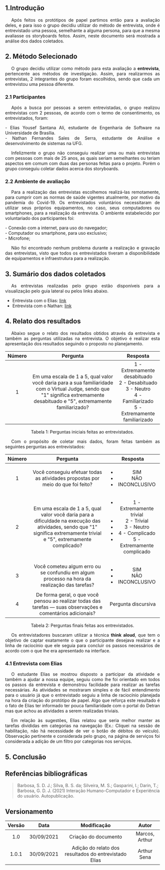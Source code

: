 ## 1.Introdução

<p style="text-indent: 20px; text-align: justify">
Após feitos os protótipos de papel partimos então para a avaliação deles, e para isso o grupo decidiu utilizar do método de entrevista, onde é entrevistado uma pessoa, semelhante a alguma persona, para que a mesma avaliasse os storyboards feitos. Assim, neste documento será mostrada a análise dos dados coletados.
</p>

## 2. Método Selecionado

<p style="text-indent: 20px; text-align: justify">
O grupo decidiu utilizar como método para esta avaliação a <b>entrevista</b>, pertencente aos métodos de investigação. Assim, para realizarmos as entrevistas, 2 integrantes do grupo foram escolhidos, sendo que cada um entrevistou uma pessoa diferente. 
</p>

### 2.1 Participantes

<p style="text-indent: 20px; text-align: justify">
Após a busca por pessoas a serem entrevistadas, o grupo realizou entrevistas com 2 pessoas, de acordo com o termo de consentimento, os entrevistados, foram:
</p>

<div style="text-align: justify">- Elias Yousef Santana Ali, estudante de Engenharia de Software na Universidade de Brasília.</div>
<div style="text-align: justify">- Nathan Fernandes Sales de Serra, estudante de Análise e desenvolvimento de sistemas na UFG.</div>

<p style="text-indent: 20px; text-align: justify">
Infelizmente o grupo não conseguiu realizar uma ou mais entrevistas com pessoas com mais de 25 anos, as quais seriam semelhantes ou teriam aspectos em comum com duas das personas feitas para o projeto. Porém o grupo conseguiu coletar dados acerca dos storyboards.
</p>

### 2.2 Ambiente de avaliação

<p style="text-indent: 20px; text-align: justify">
Para a realização das entrevistas escolhemos realizá-las remotamente, para cumprir com as normas de saúde vigentes atualmente, por motivo da pandemia do Covid-19. Os entrevistados voluntários necessitaram de utilizar seus próprios equipamentos, no caso, seus computadores ou smartphones, para a realização da entrevista. O ambiente estabelecido por voluntariado dos participantes foi:
</p>

<div style="text-align: justify">- Conexão com a internet, para uso do navegador; </div>
<div style="text-align: justify">- Computador ou smartphone, para uso exclusivo; </div>
<div style="text-align: justify">- Microfone; </div>

<p style="text-indent: 20px; text-align: justify">
Não foi encontrado nenhum problema durante a realização e gravação das entrevistas, visto que todos os entrevistados tiveram a disponibilidade de equipamentos e infraestrutura para a realização.
</p>

## 3. Sumário dos dados coletados

<p style="text-indent: 20px; text-align: justify">
As entrevistas realizadas pelo grupo estão disponíveis para a visualização pelo guia lateral ou pelos links abaixo.
</p>

- Entrevista com o Elias: [link](entrevistas/entrevistaElias.md)
- Entrevista com o Nathan: [link](entrevistas/entrevistaNathan.md)

## 4. Relato dos resultados

<p style="text-indent: 20px; text-align: justify">
Abaixo segue o relato dos resultados obtidos através da entrevista e também as perguntas utilizadas na entrevista. O objetivo é realizar esta apresentação dos resultados seguindo o proposto no planejamento.
</p>

| Número | Pergunta | Resposta |
|:-:|:-:|:-:|
| 1 | Em uma escala de 1 a 5, qual valor você daria para a sua familiaridade com o Virtual Judge, sendo que "1" significa extremamente desabituado e "5", extremamente familiarizado? | 1 - Extremamente desabituado<br/>2 - Desabituado<br/>3 - Neutro<br/>4 - Familiarizado<br/>5 - Extremamente familiarizado<br/> |

<center>
<figcaption>Tabela 1: Perguntas iniciais feitas ao entrevistados.</figcaption>
</center>

<p style="text-indent: 20px; text-align: justify">
Com o propósito de coletar mais dados, foram feitas também as seguintes perguntas aos entrevistados:
</p>

| Número | Pergunta | Resposta |
|:-:|:-:|:-:|
| 1 | Você conseguiu efetuar todas as atividades propostas por meio do que foi feito? | <ul> <li> SIM</li> <li>NÃO </li> <li> INCONCLUSIVO</li> </ul> |
| 2 | Em uma escala de 1 a 5, qual valor você daria para a dificuldade na execução das atividades, sendo que "1" significa extremamente trivial e "5", extremamente complicado? | <ul> <li>1 - Extremamente trivial<li>2 - Trivial<li>3 - Neutro<li>4 - Complicado<li>5 - Extremamente complicado </ul> |
| 3 | Você cometeu algum erro ou se confundiu em algum processo na hora da realização das tarefas? | <ul> <li> SIM</li> <li>  NÃO </li> <li> INCONCLUSIVO </li> </ul> |
| 4 | De forma geral, o que você pensou ao realizar todas das tarefas — suas observações e comentários adicionais? | Pergunta discursiva |

<center>
<figcaption>Tabela 2: Perguntas finais feitas aos entrevistados.</figcaption>
</center>

<p style="text-indent: 20px; text-align: justify"> 
Os entrevistadores buscaram utilizar a técnica <b>think aloud</b>, que tem o objetivo de captar exatamente o que o participante desejava realizar e a linha de raciocínio que ele seguia para concluir os passos necessários de acordo com o que lhe era apresentado na interface.
</p>

### 4.1 Entrevista com Elias

<p style="text-indent: 20px; text-align: justify">
O estudante Elias se mostrou disposto a participar da atividade e também a ajudar a nossa equipe, seguiu como lhe foi orientado em todos os passos da entrevista e demonstrou facilidade para realizar as tarefas necessárias. As atividades se mostraram simples e de fácil entendimento para o usuário já que o entrevistado seguiu a linha de raciocínio planejada na hora da criação do protótipo de papel. Algo que reforça este resultado é o fato de Elias ter informado ter pouca familiaridade com o portal do Detran mas que achou as atividades a serem realizadas triviais.
</p>

<p style="text-indent: 20px; text-align: justify">
Em relação às sugestões, Elias relatou que seria melhor manter as tarefas divididas em categorias na navegação (Ex.: Cliquei na sessão de habilitação, não há necessidade de ver o botão de débitos do veículo). Observação pertinente e considerada pelo grupo, na página de serviços foi considerada a adição de um filtro por categorias nos serviços.
</p>

## 5. Conclusão

## Referências bibliográficas

> Barbosa, S. D. J.; Silva, B. S. da; Silveira, M. S.; Gasparini, I.; Darin, T.; Barbosa, G. D. J. (2021) Interação Humano-Computador e Experiência do usuário. Autopublicação.

## Versionamento

| Versão |    Data    |     Modificação      |     Autor      |
| :----: | :--------: | :------------------: | :------------: |
|  1.0   | 30/09/2021 | Criação do documento | Marcos, Arthur |
|  1.0.1   | 30/09/2021 | Adição do relato dos resultados do entrevistado Elias| Arthur Sena |

